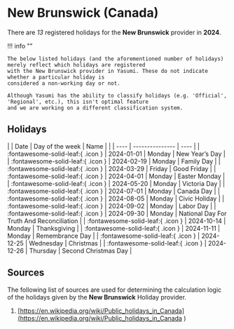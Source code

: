 # New Brunswick (Canada)

There are _13_ registered holidays for the **New Brunswick** provider in **2024**.

!!! info ""

    The below listed holidays (and the aforementioned number of holidays) merely reflect which holidays are registered
    with the New Brunswick provider in Yasumi. These do not indicate whether a particular holiday is
    considered a non-working day or not.

    Although Yasumi has the ability to classify holidays (e.g. 'Official', 'Regional', etc.), this isn't optimal feature
    and we are working on a different classification system.

## Holidays

| | Date | Day of the week | Name |
| | ---- | --------------- | ---- |
| :fontawesome-solid-leaf:{ .icon } | 2024-01-01 | Monday | New Year’s Day |
| :fontawesome-solid-leaf:{ .icon } | 2024-02-19 | Monday | Family Day |
| :fontawesome-solid-leaf:{ .icon } | 2024-03-29 | Friday | Good Friday |
| :fontawesome-solid-leaf:{ .icon } | 2024-04-01 | Monday | Easter Monday |
| :fontawesome-solid-leaf:{ .icon } | 2024-05-20 | Monday | Victoria Day |
| :fontawesome-solid-leaf:{ .icon } | 2024-07-01 | Monday | Canada Day |
| :fontawesome-solid-leaf:{ .icon } | 2024-08-05 | Monday | Civic Holiday |
| :fontawesome-solid-leaf:{ .icon } | 2024-09-02 | Monday | Labor Day |
| :fontawesome-solid-leaf:{ .icon } | 2024-09-30 | Monday | National Day For Truth And Reconciliation |
| :fontawesome-solid-leaf:{ .icon } | 2024-10-14 | Monday | Thanksgiving |
| :fontawesome-solid-leaf:{ .icon } | 2024-11-11 | Monday | Remembrance Day |
| :fontawesome-solid-leaf:{ .icon } | 2024-12-25 | Wednesday | Christmas |
| :fontawesome-solid-leaf:{ .icon } | 2024-12-26 | Thursday | Second Christmas Day |

## Sources

The following list of sources are used for determining the calculation logic of
the holidays given by the **New Brunswick** Holiday provider.


1. [https://en.wikipedia.org/wiki/Public_holidays_in_Canada](https://en.wikipedia.org/wiki/Public_holidays_in_Canada )
   